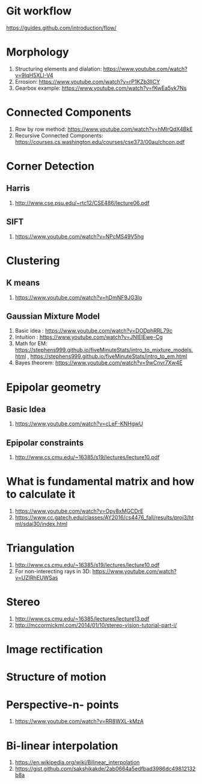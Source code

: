 # Git workflow
https://guides.github.com/introduction/flow/
# Morphology
1) Structuring elements and dialation: https://www.youtube.com/watch?v=9lqH5XLI-V4
2) Errosion: https://www.youtube.com/watch?v=rP1KZb3llCY
3) Gearbox example: https://www.youtube.com/watch?v=fKwEa5yk7Ns
# Connected Components
1) Row by row method: https://www.youtube.com/watch?v=hMIrQdX4BkE
2) Recursive Connected Components: https://courses.cs.washington.edu/courses/cse373/00au/chcon.pdf

# Corner Detection
## Harris
1) http://www.cse.psu.edu/~rtc12/CSE486/lecture06.pdf
## SIFT
1) https://www.youtube.com/watch?v=NPcMS49V5hg
# Clustering
## K means
1) https://www.youtube.com/watch?v=hDmNF9JG3lo
## Gaussian Mixture Model
1) Basic idea : https://www.youtube.com/watch?v=DODphRRL79c
2) Intuition : https://www.youtube.com/watch?v=JNlEIEwe-Cg
3) Math for EM: https://stephens999.github.io/fiveMinuteStats/intro_to_mixture_models.html , https://stephens999.github.io/fiveMinuteStats/intro_to_em.html
4) Bayes theorem: https://www.youtube.com/watch?v=9wCnvr7Xw4E

# Epipolar geometry
## Basic Idea
1) https://www.youtube.com/watch?v=cLeF-KNHgwU
## Epipolar constraints
1) http://www.cs.cmu.edu/~16385/s19/lectures/lecture10.pdf    

# What is fundamental matrix and how to calculate it
1) https://www.youtube.com/watch?v=Opy8xMGCDrE
2) https://www.cc.gatech.edu/classes/AY2016/cs4476_fall/results/proj3/html/sdai30/index.html

# Triangulation 
1) http://www.cs.cmu.edu/~16385/s19/lectures/lecture10.pdf
2) For non-interecting rays in 3D: https://www.youtube.com/watch?v=UZlRhEUWSas

# Stereo 
1) http://www.cs.cmu.edu/~16385/lectures/lecture13.pdf  
2) http://mccormickml.com/2014/01/10/stereo-vision-tutorial-part-i/
# Image rectification

# Structure of motion

# Perspective-n- points
1) https://www.youtube.com/watch?v=RR8WXL-kMzA

# Bi-linear interpolation
1) https://en.wikipedia.org/wiki/Bilinear_interpolation
2) https://gist.github.com/sakshikakde/2ab0664a5edfbad3986dc49812132b8a


